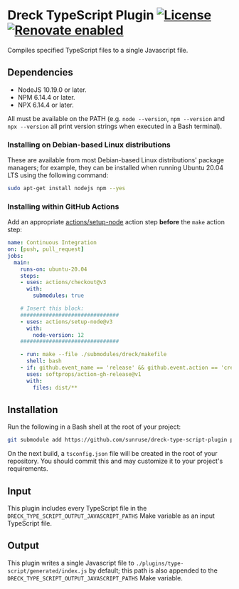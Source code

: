 # Dreck TypeScript Plugin [![License](https://img.shields.io/github/license/sunruse/dreck-type-script-plugin.svg)](https://github.com/sunruse/dreck-type-script-plugin/blob/master/license) [![Renovate enabled](https://img.shields.io/badge/renovate-enabled-brightgreen.svg)](https://renovatebot.com/)

Compiles specified TypeScript files to a single Javascript file.

## Dependencies

- NodeJS 10.19.0 or later.
- NPM 6.14.4 or later.
- NPX 6.14.4 or later.

All must be available on the PATH (e.g. `node --version`, `npm --version` and `npx --version` all print version strings when executed in a Bash terminal).

### Installing on Debian-based Linux distributions

These are available from most Debian-based Linux distributions' package managers; for example, they can be installed when running Ubuntu 20.04 LTS using the following command:

```bash
sudo apt-get install nodejs npm --yes
```

### Installing within GitHub Actions

Add an appropriate [actions/setup-node](https://github.com/actions/setup-node) action step **before** the `make` action step:

```yml
name: Continuous Integration
on: [push, pull_request]
jobs:
  main:
    runs-on: ubuntu-20.04
    steps:
    - uses: actions/checkout@v3
      with:
        submodules: true

    # Insert this block:
    ###############################
    - uses: actions/setup-node@v3
      with:
        node-version: 12
    ###############################

    - run: make --file ./submodules/dreck/makefile
      shell: bash
    - if: github.event_name == 'release' && github.event.action == 'created'
      uses: softprops/action-gh-release@v1
      with:
        files: dist/**
```

## Installation

Run the following in a Bash shell at the root of your project:

```bash
git submodule add https://github.com/sunruse/dreck-type-script-plugin plugins/type-script
```

On the next build, a `tsconfig.json` file will be created in the root of your repository.  You should commit this and may customize it to your project's requirements.



## Input

This plugin includes every TypeScript file in the `DRECK_TYPE_SCRIPT_OUTPUT_JAVASCRIPT_PATHS` Make variable as an input TypeScript file.

## Output

This plugin writes a single Javascript file to `./plugins/type-script/generated/index.js` by default; this path is also appended to the `DRECK_TYPE_SCRIPT_OUTPUT_JAVASCRIPT_PATHS` Make variable.
